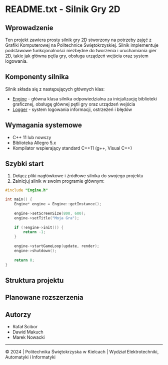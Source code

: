 ﻿# README.txt - Silnik Gry 2D

## Wprowadzenie

Ten projekt zawiera prosty silnik gry 2D stworzony na potrzeby zajęć z Grafiki Komputerowej na Politechnice Świętokrzyskiej. Silnik implementuje podstawowe funkcjonalności niezbędne do tworzenia i uruchamiania gier 2D, takie jak główna pętla gry, obsługa urządzeń wejścia oraz system logowania.

## Komponenty silnika

Silnik składa się z następujących głównych klas:

- [Engine](PGK-2D-Engine/Engine.md) - główna klasa silnika odpowiedzialna za inicjalizację biblioteki graficznej, obsługę głównej pętli gry oraz urządzeń wejścia
- [Logger](PGK-2D-Engine/Logger.md) - system logowania informacji, ostrzeżeń i błędów

## Wymagania systemowe

- C++ 11 lub nowszy
- Biblioteka Allegro 5.x
- Kompilator wspierający standard C++11 (g++, Visual C++)

## Szybki start

1. Dołącz pliki nagłówkowe i źródłowe silnika do swojego projektu
2. Zainicjuj silnik w swoim programie głównym:

```cpp
#include "Engine.h"

int main() {
    Engine* engine = Engine::getInstance();
    
    engine->setScreenSize(800, 600);
    engine->setTitle("Moja Gra");
    
    if (!engine->init()) {
        return -1;
    }
    
    engine->startGameLoop(update, render);
    engine->shutdown();
    
    return 0;
}
```

## Struktura projektu



## Planowane rozszerzenia



## Autorzy

- Rafał Ścibor
- Dawid Makuch
- Marek Nowacki

---

© 2024 | Politechnika Świętokrzyska w Kielcach | Wydział Elektrotechniki, Automatyki i Informatyki 
